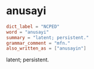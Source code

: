# anusayi

``` toml
dict_label = "NCPED"
word = "anusayi"
summary = "latent; persistent."
grammar_comment = "mfn."
also_written_as = ["anusayin"]
```

latent; persistent.

